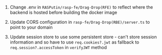 1. Change .env in `RASPutin/rasp-fe/Drag-Drop(RFE)` to reflect where the backend is hosted before building the docker image

1. Update CORS configuration in `rasp-fe/Drag-Drop(RBE)/server.ts` to point to your domain

1. Update session store to use some persistent store - can't store session information and so have to use `req.cookies?.jwt` as fallback to `req.session?.accessToken` in `verifyJWT` method